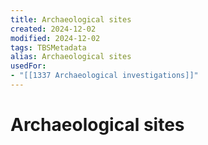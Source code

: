 ```yaml
---
title: Archaeological sites
created: 2024-12-02
modified: 2024-12-02
tags: TBSMetadata
alias: Archaeological sites
usedFor:
- "[[1337 Archaeological investigations]]"
---
```

# Archaeological sites
